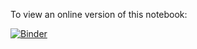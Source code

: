 To view an online version of this notebook:


[![Binder](https://img.shields.io/badge/View%20Jupyter%20Notebook-Click%20here-green)](https://nbviewer.jupyter.org/github/jg719/Numerical-methods/blob/master/Numerical%20methods.ipynb)


